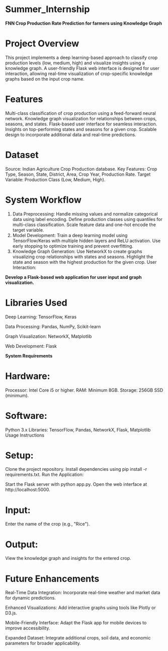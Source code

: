 # Summer_Internship
**FNN Crop Production Rate Prediction for farmers using Knowledge Graph**

# Project Overview
This project implements a deep learning-based approach to classify crop production levels (low, medium, high) and visualize insights using a knowledge graph. A user-friendly Flask web interface is designed for user interaction, allowing real-time visualization of crop-specific knowledge graphs based on the input crop name.

# Features
Multi-class classification of crop production using a feed-forward neural network.
Knowledge graph visualization for relationships between crops, seasons, and states.
Flask-based user interface for seamless interaction.
Insights on top-performing states and seasons for a given crop.
Scalable design to incorporate additional data and real-time predictions.

# Dataset
Source: Indian Agriculture Crop Production database.
Key Features:
Crop Type, Season, State, District, Area, Crop Year, Production Rate.
Target Variable: Production Class (Low, Medium, High).

# System Workflow
1) Data Preprocessing:
        Handle missing values and normalize categorical data using label encoding.
        Define production classes using quantiles for multi-class classification.
        Scale feature data and one-hot encode the target variable.
2) Model Development:
        Train a deep learning model using TensorFlow/Keras with multiple hidden layers and ReLU activation.
        Use early stopping to optimize training and prevent overfitting.
3) Knowledge Graph Generation:
        Use NetworkX to create graphs visualizing crop relationships with states and seasons.
        Highlight the state and season with the highest production for the given crop.
        User Interaction:

**Develop a Flask-based web application for user input and graph visualization.**
# Libraries Used

Deep Learning: TensorFlow, Keras

Data Processing: Pandas, NumPy, Scikit-learn

Graph Visualization: NetworkX, Matplotlib

Web Development: Flask

**System Requirements**
# Hardware:
Processor: Intel Core i5 or higher.
RAM: Minimum 8GB.
Storage: 256GB SSD (minimum).

# Software:
Python 3.x
Libraries: TensorFlow, Pandas, NetworkX, Flask, Matplotlib
Usage Instructions

# Setup:

Clone the project repository.
Install dependencies using pip install -r requirements.txt.
Run the Application:

Start the Flask server with python app.py.
Open the web interface at http://localhost:5000.

# Input:
Enter the name of the crop (e.g., "Rice").

# Output:
View the knowledge graph and insights for the entered crop.


# Future Enhancements
Real-Time Data Integration: Incorporate real-time weather and market data for dynamic predictions.

Enhanced Visualizations: Add interactive graphs using tools like Plotly or D3.js.

Mobile-Friendly Interface: Adapt the Flask app for mobile devices to improve accessibility.

Expanded Dataset: Integrate additional crops, soil data, and economic parameters for broader applicability.

